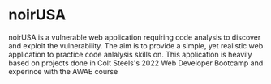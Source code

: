 # noirUSA
noirUSA is a vulnerable web application requiring code analysis to discover and exploit the vulnerability. The aim is to provide a simple, yet realistic web application to practice code anlalysis skills on. This application is heavily based on projects done in Colt Steels's 2022 Web Developer Bootcamp and experince with the AWAE course
